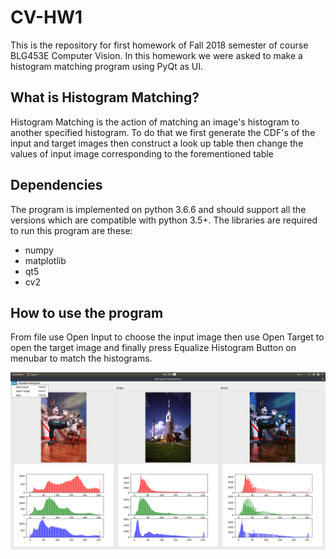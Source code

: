 # CV-HW1
This is the repository for first homework of Fall 2018 semester of course BLG453E Computer Vision. In this homework we were asked to make a histogram matching program using PyQt as UI.

## What is Histogram Matching?
Histogram Matching is the action of matching an image's histogram to another specified histogram. To do that we first generate the CDF's of the input and target images then construct a look up table then change the values of input image corresponding to the forementioned table

## Dependencies
The program is implemented on python 3.6.6 and should support all the versions which are compatible with python 3.5+. The libraries are required to run this program are these:
- numpy
- matplotlib
- qt5
- cv2

## How to use the program
From file use Open Input to choose the input image then use Open Target to open the target image and finally press Equalize Histogram Button on menubar to match the histograms.

![An image showcasing basic user interface](/doc/image/howtouse.png)